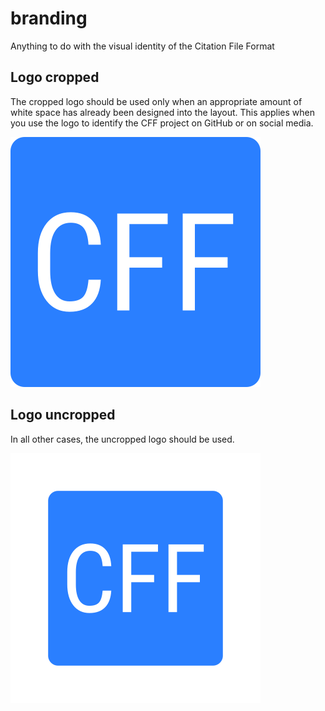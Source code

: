# branding
Anything to do with the visual identity of the Citation File Format


## Logo cropped

The cropped logo should be used
only when an appropriate amount of white space
has already been designed into the layout.
This applies when you use the logo
to identify the CFF project on GitHub or on social media.

![cropped logo](github-org-logo-cropped.png)

## Logo uncropped

In all other cases, the uncropped logo should be used.

![uncropped logo](github-org-logo.png)
